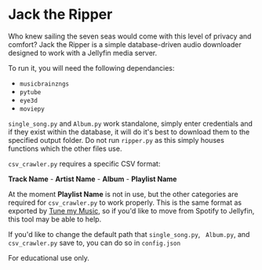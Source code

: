 # Jack the Ripper

Who knew sailing the seven seas would come with this level of privacy and comfort? Jack the Ripper is a simple database-driven audio downloader designed to work with a Jellyfin media server.

To run it, you will need the following dependancies:

- `musicbrainzngs`
- `pytube`
- `eye3d`
- `moviepy`

`single_song.py` and `Album.py` work standalone, simply enter credentials and if they exist within the database, it will do it's best to download them to the specified output folder.  Do not run `ripper.py` as this simply houses functions which the other files use.

`csv_crawler.py` requires a specific CSV format: 

**Track Name** - **Artist Name** - **Album** - **Playlist Name**

At the moment **Playlist Name** is not in use, but the other categories are required for `csv_crawler.py` to work properly. This is the same format as exported by [Tune my Music](https://www.tunemymusic.com/Spotify-to-File.php), so if you'd like to move from Spotify to Jellyfin, this tool may be able to help.

If you'd like to change the default path that `single_song.py`, ` Album.py`, and `csv_crawler.py` save to, you can do so in `config.json`

For educational use only.
